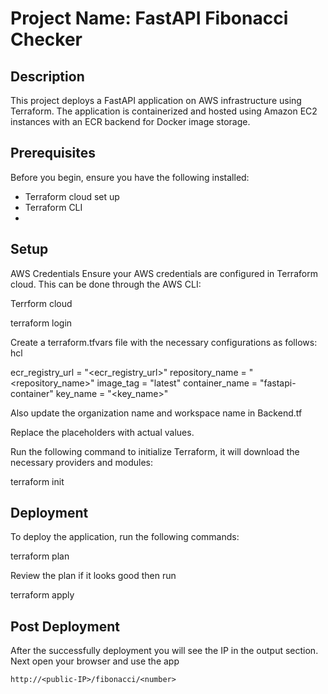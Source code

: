 # Project Name: FastAPI Fibonacci Checker

## Description
This project deploys a FastAPI application on AWS infrastructure using Terraform. The application is containerized and hosted using Amazon EC2 instances with an ECR backend for Docker image storage.

## Prerequisites
Before you begin, ensure you have the following installed:
- Terraform cloud set up
- Terraform CLI
- 

## Setup
 AWS Credentials
 Ensure your AWS credentials are configured in Terraform cloud. This can be done through the AWS CLI:

Terrform cloud   

terraform login 

Create a terraform.tfvars file with the necessary configurations as follows:
hcl

ecr_registry_url  = "<ecr_registry_url>"
repository_name   = "<repository_name>"
image_tag         = "latest"
container_name    = "fastapi-container"
key_name          = "<key_name>"

Also update the organization name and workspace name in Backend.tf

Replace the placeholders with actual values.

Run the following command to initialize Terraform, it will download the necessary providers and modules:

terraform init


## Deployment

To deploy the application, run the following commands:

terraform plan

Review the plan if it looks good then run

terraform apply

## Post Deployment
After the successfully deployment you will see the IP in the output section. Next open your browser and use the app

`http://<public-IP>/fibonacci/<number>`





